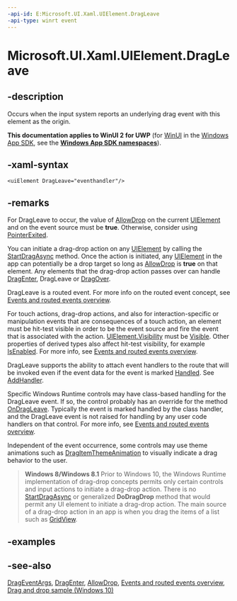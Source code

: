 ```yaml
---
-api-id: E:Microsoft.UI.Xaml.UIElement.DragLeave
-api-type: winrt event
---
```


<!-- Event syntax
public event Windows.UI.Xaml.DragEventHandler DragLeave
-->

# Microsoft.UI.Xaml.UIElement.DragLeave

## -description

Occurs when the input system reports an underlying drag event with this element as the origin.

**This documentation applies to WinUI 2 for UWP** (for [WinUI](/windows/apps/winui/winui3/) in the [Windows App SDK](/windows/apps/windows-app-sdk/), see the **[Windows App SDK namespaces](/windows/windows-app-sdk/api/winrt/)**).

## -xaml-syntax

```xaml
<uiElement DragLeave="eventhandler"/>
```

## -remarks

For DragLeave to occur, the value of [AllowDrop](uielement_allowdrop.md) on the current [UIElement](uielement.md) and on the event source must be **true**. Otherwise, consider using [PointerExited](uielement_pointerexited.md).

You can initiate a drag-drop action on any [UIElement](uielement.md) by calling the [StartDragAsync](uielement_startdragasync_369751260.md) method. Once the action is initiated, any [UIElement](uielement.md) in the app can potentially be a drop target so long as [AllowDrop](uielement_allowdrop.md) is **true** on that element. Any elements that the drag-drop action passes over can handle [DragEnter](uielement_dragenter.md), DragLeave or [DragOver](uielement_dragover.md).

DragLeave is a routed event. For more info on the routed event concept, see [Events and routed events overview](/windows/uwp/xaml-platform/events-and-routed-events-overview).

For touch actions, drag-drop actions, and also for interaction-specific or manipulation events that are consequences of a touch action, an element must be hit-test visible in order to be the event source and fire the event that is associated with the action. [UIElement.Visibility](uielement_visibility.md) must be [Visible](visibility.md). Other properties of derived types also affect hit-test visibility, for example [IsEnabled](../microsoft.ui.xaml.controls/control_isenabled.md). For more info, see [Events and routed events overview](/windows/uwp/xaml-platform/events-and-routed-events-overview).

DragLeave supports the ability to attach event handlers to the route that will be invoked even if the event data for the event is marked [Handled](drageventargs_handled.md). See [AddHandler](uielement_addhandler_1350394113.md).

Specific Windows Runtime controls may have class-based handling for the DragLeave event. If so, the control probably has an override for the method [OnDragLeave](/uwp/api/windows.ui.xaml.controls.control.ondragleave(windows.ui.xaml.drageventargs)). Typically the event is marked handled by the class handler, and the DragLeave event is not raised for handling by any user code handlers on that control. For more info, see [Events and routed events overview](/windows/uwp/xaml-platform/events-and-routed-events-overview).

Independent of the event occurrence, some controls may use theme animations such as [DragItemThemeAnimation](../microsoft.ui.xaml.media.animation/dragitemthemeanimation.md) to visually indicate a drag behavior to the user.

> **Windows 8/Windows 8.1**
> Prior to Windows 10, the Windows Runtime implementation of drag-drop concepts permits only certain controls and input actions to initiate a drag-drop action. There is no [StartDragAsync](uielement_startdragasync_369751260.md) or generalized **DoDragDrop** method that would permit any UI element to initiate a drag-drop action. The main source of a drag-drop action in an app is when you drag the items of a list such as [GridView](../microsoft.ui.xaml.controls/gridview.md).

## -examples

## -see-also

[DragEventArgs](drageventargs.md), [DragEnter](uielement_dragenter.md), [AllowDrop](uielement_allowdrop.md), [Events and routed events overview](/windows/uwp/xaml-platform/events-and-routed-events-overview), [Drag and drop sample (Windows 10)](https://github.com/Microsoft/Windows-universal-samples/tree/master/Samples/XamlDragAndDrop)
